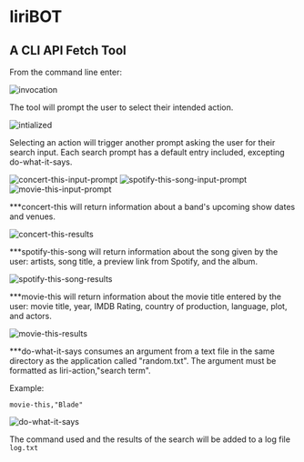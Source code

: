 # liriBOT
## A CLI API Fetch Tool

From the command line enter:

![invocation](./read-me-images/invocation.png)

The tool will prompt the user to select their intended action.

![intialized](./read-me-images/initialized.png)

Selecting an action will trigger another prompt asking the user for their search input.  Each search prompt has a default entry included, excepting do-what-it-says.

![concert-this-input-prompt](./read-me-images/concert-this-input-prompt.png)
![spotify-this-song-input-prompt](./read-me-images/spotify-this-song-input-prompt.png)
![movie-this-input-prompt](./read-me-images/movie-this-input-prompt.png)

***concert-this will return information about a band's upcoming show dates and venues.

![concert-this-results](./read-me-images/concert-this-results.png)

***spotify-this-song will return information about the song given by the user: artists, song title, a preview link from Spotify, and the album.

![spotify-this-song-results](./read-me-images/spotify-this-song-results.png)

***movie-this will return information about the movie title entered by the user: movie title, year, IMDB Rating, country of production, language, plot, and actors.

![movie-this-results](./read-me-images/movie-this-results.png)

***do-what-it-says consumes an argument from a text file in the same directory as the application called "random.txt".  The argument must be formatted as liri-action,"search term".

Example: 
```
movie-this,"Blade"
```

![do-what-it-says](./read-me-images/do-what-it-says-results.png)

The command used and the results of the search will be added to a log file `log.txt`

